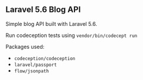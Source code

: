 ## Laravel 5.6 Blog API

Simple blog API built with Laravel 5.6.

Run codeception tests using `vendor/bin/codecept run`

Packages used:
* `codeception/codeception`
* `laravel/passport`
* `flow/jsonpath`